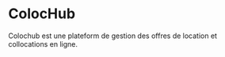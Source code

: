 # ColocHub 

Colochub est une plateform de gestion des offres de location et collocations en ligne.
